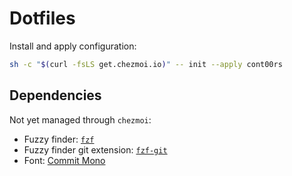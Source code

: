 # Dotfiles

Install and apply configuration:

```sh
sh -c "$(curl -fsLS get.chezmoi.io)" -- init --apply cont00rs
```

## Dependencies

Not yet managed through `chezmoi`:

- Fuzzy finder: [`fzf`](https://github.com/junegunn/fzf)
- Fuzzy finder git extension: [`fzf-git`](https://github.com/junegunn/fzf-git.sh)
- Font: [Commit Mono](https://commitmono.com)
